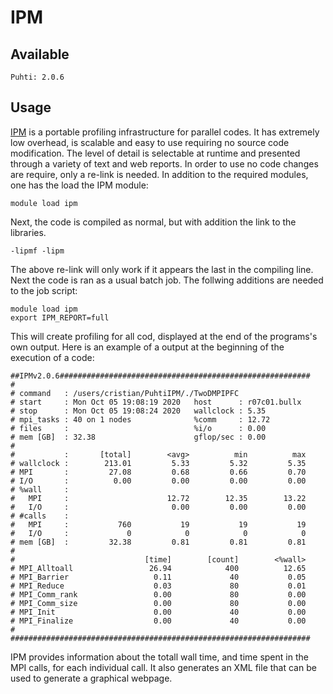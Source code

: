 # IPM

## Available
    Puhti: 2.0.6
## Usage  
[IPM](http://ipm-hpc.sourceforge.net/) is a portable profiling infrastructure for parallel codes. It has extremely low overhead, is scalable and easy to use requiring no source code modification. The level of detail is selectable at runtime and presented through a variety of text and web reports.  In order to use no code changes are require, only a re-link is needed. In addition to the required modules, one has the load the IPM module:
```
module load ipm
```

Next, the code is compiled as normal, but with addition  the link to the libraries. 
```
-lipmf -lipm
```
The above re-link will only work if it appears the last in the compiling line. 
Next the code is ran as a usual batch job. The follwing additions are needed to the job script:
```
module load ipm
export IPM_REPORT=full
```
This will create profiling for all cod, displayed at the end of the  programs's own output. Here is an example of a output at the beginning of the execution of a code:
```
##IPMv2.0.6########################################################
#
# command   : /users/cristian/PuhtiIPM/./TwoDMPIPFC 
# start     : Mon Oct 05 19:08:19 2020   host      : r07c01.bullx    
# stop      : Mon Oct 05 19:08:24 2020   wallclock : 5.35
# mpi_tasks : 40 on 1 nodes              %comm     : 12.72
# files     :                            %i/o      : 0.00
# mem [GB]  : 32.38                      gflop/sec : 0.00
#
#           :       [total]        <avg>          min          max
# wallclock :        213.01         5.33         5.32         5.35 
# MPI       :         27.08         0.68         0.66         0.70 
# I/O       :          0.00         0.00         0.00         0.00 
# %wall     :
#   MPI     :                      12.72        12.35        13.22 
#   I/O     :                       0.00         0.00         0.00 
# #calls    :
#   MPI     :           760           19           19           19
#   I/O     :             0            0            0            0
# mem [GB]  :         32.38         0.81         0.81         0.81 
#
#                             [time]        [count]        <%wall>
# MPI_Alltoall                 26.94            400          12.65
# MPI_Barrier                   0.11             40           0.05
# MPI_Reduce                    0.03             80           0.01
# MPI_Comm_rank                 0.00             80           0.00
# MPI_Comm_size                 0.00             80           0.00
# MPI_Init                      0.00             40           0.00
# MPI_Finalize                  0.00             40           0.00
#
###################################################################
```
IPM provides information about the totall wall time, and time spent in the MPI calls, for each individual call. It also generates an XML file that can be used to generate a graphical webpage.
